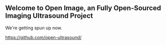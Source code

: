 ## Welcome to Open Image, an Fully Open-Sourced Imaging Ultrasound Project

We're getting spun up now.

https://github.com/open-ultrasound/

